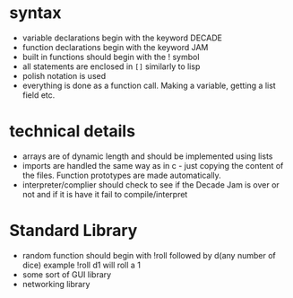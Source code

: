 # syntax

- variable declarations begin with the keyword DECADE
- function declarations begin with the keyword JAM
- built in functions should begin with the ! symbol
- all statements are enclosed in `[]` similarly to lisp
- polish notation is used
- everything is done as a function call. Making a variable, getting a list field etc.

# technical details

- arrays are of dynamic length and should be implemented using lists
- imports are handled the same way as in c - just copying the content of the files. Function prototypes are made automatically.
- interpreter/complier should check to see if the Decade Jam is over or not and if it is have it fail to compile/interpret


# Standard Library
- random function should begin with !roll followed by d(any number of dice) example !roll d1 will roll a 1
- some sort of GUI library
- networking library
